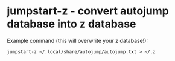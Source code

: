 # jumpstart-z - convert autojump database into z database

Example command (this will overwrite your z database!):

    jumpstart-z ~/.local/share/autojump/autojump.txt > ~/.z
